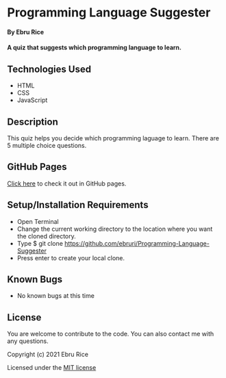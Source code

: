 # Programming Language Suggester

#### By Ebru Rice

#### A quiz that suggests which programming language to learn.

## Technologies Used

* HTML
* CSS
* JavaScript

## Description

This quiz helps you decide which programming laguage to learn. There are 5 multiple choice questions.  

## GitHub Pages

[Click here](https://ebruri.github.io/Programming-Language-Suggester/) to check it out in GitHub pages.

## Setup/Installation Requirements

* Open Terminal
* Change the current working directory to the location where you want the cloned directory.
* Type $ git clone https://github.com/ebruri/Programming-Language-Suggester
* Press enter to create your local clone.

## Known Bugs

* No known bugs at this time

## License

You are welcome to contribute to the code. You can also contact me with any questions.

Copyright (c) 2021 Ebru Rice

Licensed under the [MIT license](license.txt)